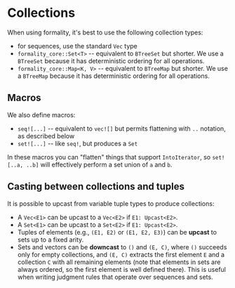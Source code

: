 # Collections

When using formality, it's best to use the following collection types:

* for sequences, use the standard `Vec` type
* `formality_core::Set<T>` -- equivalent to `BTreeSet` but shorter. We use a `BTreeSet` because it has deterministic ordering for all operations.
* `formality_core::Map<K, V>` -- equivalent to `BTreeMap` but shorter. We use a `BTreeMap` because it has deterministic ordering for all operations.

## Macros

We also define macros:

* `seq![...]` -- equivalent to `vec![]` but permits flattening with `..` notation, as described below
* `set![...]` -- like `seq!`, but produces a `Set`

In these macros you can "flatten" things that support `IntoIterator`, so `set![..a, ..b]` will effectively perform a set union of `a` and `b`.

## Casting between collections and tuples

It is possible to upcast from variable tuple types to produce collections:

* A `Vec<E1>` can be upcast to a `Vec<E2>` if `E1: Upcast<E2>`.
* A `Set<E1>` can be upcast to a `Set<E2>` if `E1: Upcast<E2>`.
* Tuples of elements (e.g., `(E1, E2)` or `(E1, E2, E3)`) can be **upcast** to sets up to a fixed arity.
* Sets and vectors can be **downcast** to `()` and `(E, C)`, where `()` succeeds only for empty collections, and `(E, C)` extracts the first element `E` and a collection `C` with all remaining elements (note that elements in sets are always ordered, so the first element is well defined there). This is useful when writing judgment rules that operate over sequences and sets.
